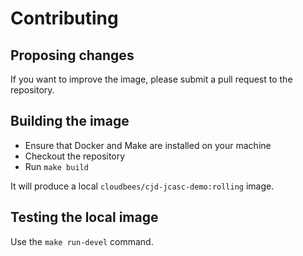 # Contributing

## Proposing changes

If you want to improve the image, please submit a pull request to the repository.

## Building the image

* Ensure that Docker and Make are installed on your machine
* Checkout the repository
* Run `make build`

It will produce a local `cloudbees/cjd-jcasc-demo:rolling` image.

## Testing the local image

Use the `make run-devel` command.
